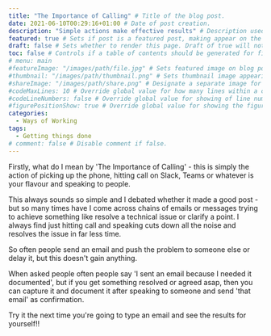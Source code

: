 ```yaml
---
title: "The Importance of Calling" # Title of the blog post.
date: 2021-06-10T00:29:16+01:00 # Date of post creation.
description: "Simple actions make effective results" # Description used for search engine.
featured: true # Sets if post is a featured post, making appear on the home page side bar.
draft: false # Sets whether to render this page. Draft of true will not be rendered.
toc: false # Controls if a table of contents should be generated for first-level links automatically.
# menu: main
#featureImage: "/images/path/file.jpg" # Sets featured image on blog post.
#thumbnail: "/images/path/thumbnail.png" # Sets thumbnail image appearing inside card on homepage.
#shareImage: "/images/path/share.png" # Designate a separate image for social media sharing.
#codeMaxLines: 10 # Override global value for how many lines within a code block before auto-collapsing.
#codeLineNumbers: false # Override global value for showing of line numbers within code block.
#figurePositionShow: true # Override global value for showing the figure label.
categories:
  - Ways of Working
tags:
  - Getting things done
# comment: false # Disable comment if false.
---
```

Firstly, what do I mean by 'The Importance of Calling' - this is simply the action of picking up the phone, hitting call on Slack, Teams or whatever is your flavour and speaking to people. 

This always sounds so simple and I debated whether it made a good post - but so many times have I come across chains of emails or messages trying to achieve something like resolve a technical issue or clarify a point. I always find just hitting call and speaking cuts down all the noise and resolves the issue in far less time.

So often people send an email and push the problem to someone else or delay it, but this doesn't gain anything.

When asked people often people say 'I sent an email because I needed it documented', but if you get something resolved or agreed asap, then you can capture it and document it after speaking to someone and send 'that email' as confirmation.

Try it the next time you're going to type an email and see the results for yourself!!
